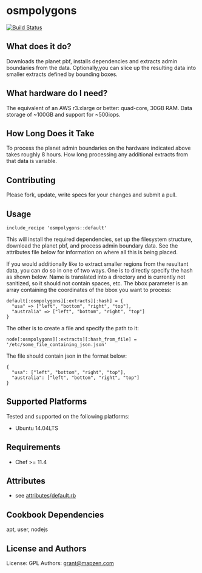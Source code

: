 osmpolygons
===========
[![Build Status](https://circleci.com/gh/mapzen/chef-osmpolygons.svg?style=svg)](https://circleci.com/gh/mapzen/chef-osmpolygons)

What does it do?
----------------
Downloads the planet pbf, installs dependencies and extracts admin boundaries from the data. Optionally,you can slice up the resulting data into smaller extracts defined by bounding boxes.

What hardware do I need?
------------------------
The equivalent of an AWS r3.xlarge or better: quad-core, 30GB RAM.
Data storage of ~100GB and support for ~500iops.

How Long Does it Take
---------------------
To process the planet admin boundaries on the hardware indicated above takes roughly 8 hours.
How long processing any additional extracts from that data is variable.

Contributing
------------
Please fork, update, write specs for your changes and submit a pull.

Usage
-----
    include_recipe 'osmpolygons::default'

This will install the required dependencies, set up the filesystem structure, download the planet pbf,
and process admin boundary data. See the attributes file below for information on where all this is
being placed.

If you would additionally like to extract smaller regions from the resultant data, you can do so in one of two ways. One is to directly specify the hash as shown below. Name is translated into a directory and is currently not sanitized, so it should not contain spaces, etc. The bbox parameter is an array containing the coordinates of the bbox you want to process:

    default[:osmpolygons][:extracts][:hash] = {
      "usa" => ["left", "bottom", "right", "top"],
      "australia" => ["left", "bottom", "right", "top"]
    }

The other is to create a file and specify the path to it:

    node[:osmpolygons][:extracts][:hash_from_file] = '/etc/some_file_containing_json.json'

The file should contain json in the format below:

    {
      "usa": ["left", "bottom", "right", "top"],
      "australia": ["left", "bottom", "right", "top"]
    }

Supported Platforms
-------------------
Tested and supported on the following platforms:

* Ubuntu 14.04LTS

Requirements
------------
* Chef >= 11.4

Attributes
----------
* see [attributes/default.rb](https://github.com/mapzen/chef-osmpolygons/blob/master/attributes/default.rb)

Cookbook Dependencies
---------------------
apt, user, nodejs

License and Authors
-------------------
License: GPL
Authors: grant@mapzen.com
